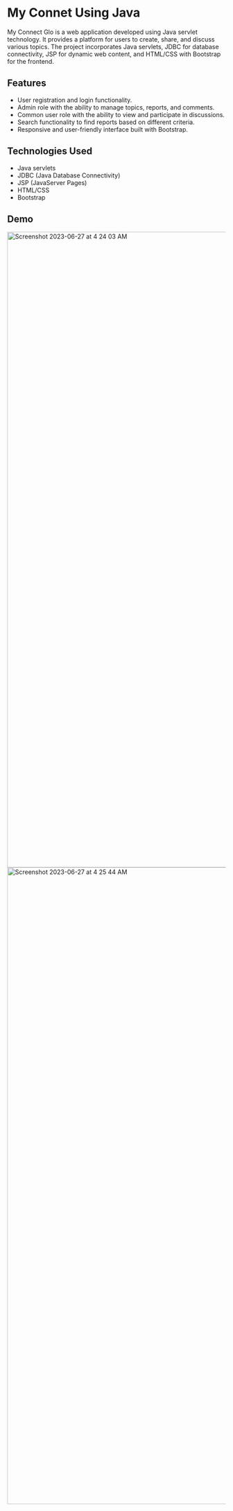 # My Connet Using Java


My Connect Glo is a web application developed using Java servlet technology.
It provides a platform for users to create, share, and discuss various topics. 
The project incorporates Java servlets, JDBC for database connectivity, JSP for dynamic web content, and HTML/CSS with Bootstrap for the frontend.

## Features

- User registration and login functionality.
- Admin role with the ability to manage topics, reports, and comments.
- Common user role with the ability to view and participate in discussions.
- Search functionality to find reports based on different criteria.
- Responsive and user-friendly interface built with Bootstrap.

## Technologies Used

- Java servlets
- JDBC (Java Database Connectivity)
- JSP (JavaServer Pages)
- HTML/CSS
- Bootstrap

## Demo 

<img width="1467" alt="Screenshot 2023-06-27 at 4 24 03 AM" src="https://github.com/Amit-45/myconnectglo/assets/77204104/9a232d5f-fa67-4b0c-96a5-92b36d30405b">


<img width="1470" alt="Screenshot 2023-06-27 at 4 25 44 AM" src="https://github.com/Amit-45/myconnectglo/assets/77204104/a71fe465-65e4-4715-8573-9f0d49a8cc2b">
